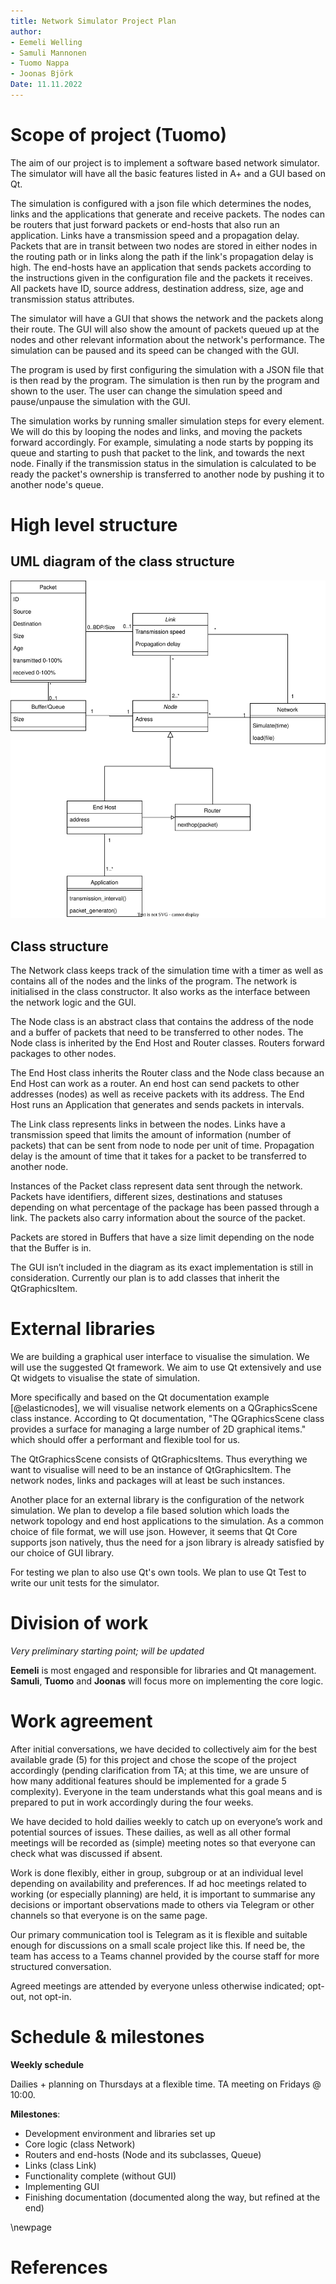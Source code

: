 ```yaml
---
title: Network Simulator Project Plan
author:
- Eemeli Welling
- Samuli Mannonen
- Tuomo Nappa
- Joonas Björk
Date: 11.11.2022
---
```



# Scope of project (Tuomo)

The aim of our project is to implement a software based network simulator. The simulator will have all the basic features listed in A+ and a GUI based on Qt. 

The simulation is configured with a json file which determines the nodes, links and the applications that generate and receive packets. The nodes can be routers that just forward packets or end-hosts that also run an application. Links have a transmission speed and a propagation delay. Packets that are in transit between two nodes are stored in either nodes in the routing path or in links along the path if the link's propagation delay is high. The end-hosts have an application that sends packets according to the instructions given in the configuration file and the packets it receives. All packets have ID, source address, destination address, size, age and transmission status attributes. 

The simulator will have a GUI that shows the network and the packets along their route. The GUI will also show the amount of packets queued up at the nodes and other relevant information about the network's performance. The simulation can be paused and its speed can be changed with the GUI. 

The program is used by first configuring the simulation with a JSON file that is then read by the program. The simulation is then run by the program and shown to the user. The user can change the simulation speed and pause/unpause the simulation with the GUI.

The simulation works by running smaller simulation steps for every element. We will do this by looping the nodes and links, and moving the packets forward accordingly. For example, simulating a node starts by popping its queue and starting to push that packet to the link, and towards the next node. Finally if the transmission status in the simulation is calculated to be ready the packet's ownership is transferred to another node by pushing it to another node's queue.

# High level structure


## UML diagram of the class structure

![Class Diagram](./class_diagram.drawio.svg)


## Class structure

The Network class keeps track of the simulation time with a timer as well as contains all of the nodes and the links of the program. The network is initialised in the class constructor. It also works as the interface between the network logic and the GUI. 

The Node class is an abstract class that contains the address of the node and a buffer of packets that need to be transferred to other nodes. The Node class is inherited by the End Host and Router classes. Routers forward packages to other nodes.

The End Host class inherits the Router class and the Node class because an End Host can work as a router. An end host can send packets to other addresses (nodes) as well as receive packets with its address. The End Host runs an Application that generates and sends packets in intervals. 

The Link class represents links in between the nodes. Links have a transmission speed that limits the amount of information (number of packets) that can be sent from node to node per unit of time. Propagation delay is the amount of time that it takes for a packet to be transferred to another node. 

Instances of the Packet class represent data sent through the network. Packets have identifiers, different sizes, destinations and statuses depending on what percentage of the package has been passed through a link. The packets also carry information about the source of the packet. 

Packets are stored in Buffers that have a size limit depending on the node that the Buffer is in. 

The GUI isn’t included in the diagram as its exact implementation is still in consideration. Currently our plan is to add classes that inherit the QtGraphicsItem. 



# External libraries 

We are building a graphical user interface to visualise the simulation. We will use the suggested Qt framework. We aim to use Qt extensively and use Qt widgets to visualise the state of simulation. 

More specifically and based on the Qt documentation example [@elasticnodes], we will visualise network elements on a QGraphicsScene class instance. According to Qt documentation, "The QGraphicsScene class provides a surface for managing a large number of 2D graphical items." which should offer a performant and flexible tool for us. 

The QtGraphicsScene consists of QtGraphicsItems. Thus everything we want to visualise will need to be an instance of QtGraphicsItem. The network nodes, links and packages will at least be such instances. 

Another place for an external library is the configuration of the network simulation. We plan to develop a file based solution which loads the network topology and end host applications to the simulation. As a common choice of file format, we will use json. However, it seems that Qt Core supports json natively, thus the need for a json library is already satisfied by our choice of GUI library.  

For testing we plan to also use Qt's own tools. We plan to use Qt Test to write our unit tests for the simulator.



# Division of work

_Very preliminary starting point; will be updated_

**Eemeli** is most engaged and responsible for libraries and Qt management.
**Samuli**, **Tuomo** and **Joonas** will focus more on implementing the core logic.


# Work agreement

After initial conversations, we have decided to collectively aim for the best available grade (5) for this project and chose the scope of the project accordingly (pending clarification from TA; at this time, we are unsure of how many additional features should be implemented for a grade 5 complexity). Everyone in the team understands what this goal means and is prepared to put in work accordingly during the four weeks.

We have decided to hold dailies weekly to catch up on everyone’s work and potential sources of issues. These dailies, as well as all other formal meetings will be recorded as (simple) meeting notes so that everyone can check what was discussed if absent.

Work is done flexibly, either in group, subgroup or at an individual level depending on availability and preferences. If ad hoc meetings related to working (or especially planning) are held, it is important to summarise any decisions or important observations made to others via Telegram or other channels so that everyone is on the same page.

Our primary communication tool is Telegram as it is flexible and suitable enough for discussions on a small scale project like this. If need be, the team has access to a Teams channel provided by the course staff for more structured conversation.

Agreed meetings are attended by everyone unless otherwise indicated; opt-out, not opt-in.





# Schedule & milestones

**Weekly schedule**

Dailies + planning on Thursdays at a flexible time. 
TA meeting on Fridays @ 10:00.

**Milestones**:

- Development environment and libraries set up
- Core logic (class Network)
- Routers and end-hosts (Node and its subclasses, Queue)
- Links (class Link)
- Functionality complete (without GUI)
- Implementing GUI
- Finishing documentation (documented along the way, but refined at the end)


\newpage

# References

